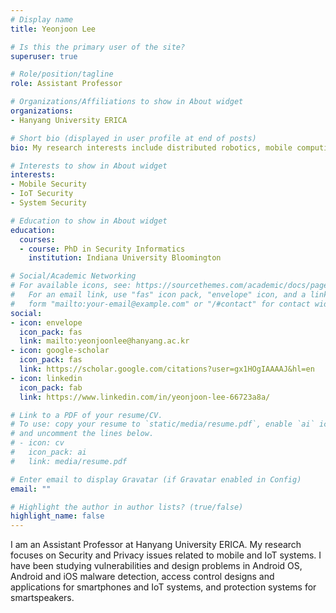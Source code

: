 ```yaml
---
# Display name
title: Yeonjoon Lee

# Is this the primary user of the site?
superuser: true

# Role/position/tagline
role: Assistant Professor

# Organizations/Affiliations to show in About widget
organizations:
- Hanyang University ERICA

# Short bio (displayed in user profile at end of posts)
bio: My research interests include distributed robotics, mobile computing and programmable matter.

# Interests to show in About widget
interests:
- Mobile Security
- IoT Security
- System Security

# Education to show in About widget
education:
  courses:
  - course: PhD in Security Informatics
    institution: Indiana University Bloomington

# Social/Academic Networking
# For available icons, see: https://sourcethemes.com/academic/docs/page-builder/#icons
#   For an email link, use "fas" icon pack, "envelope" icon, and a link in the
#   form "mailto:your-email@example.com" or "/#contact" for contact widget.
social:
- icon: envelope
  icon_pack: fas
  link: mailto:yeonjoonlee@hanyang.ac.kr
- icon: google-scholar
  icon_pack: fas
  link: https://scholar.google.com/citations?user=gx1HOgIAAAAJ&hl=en
- icon: linkedin
  icon_pack: fab
  link: https://www.linkedin.com/in/yeonjoon-lee-66723a8a/

# Link to a PDF of your resume/CV.
# To use: copy your resume to `static/media/resume.pdf`, enable `ai` icons in `params.toml`, 
# and uncomment the lines below.
# - icon: cv
#   icon_pack: ai
#   link: media/resume.pdf

# Enter email to display Gravatar (if Gravatar enabled in Config)
email: ""

# Highlight the author in author lists? (true/false)
highlight_name: false
---
```


I am an Assistant Professor at Hanyang University ERICA. My research focuses on Security and Privacy issues related to mobile and IoT systems. I have been studying vulnerabilities and design problems in Android OS, Android and iOS malware detection, access control designs and applications for smartphones and IoT systems, and protection systems for smartspeakers.

